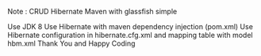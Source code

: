 Note : CRUD Hibernate Maven with glassfish simple

Use JDK 8
Use Hibernate with maven dependency injection (pom.xml)
Use Hibernate configuration in hibernate.cfg.xml and mapping table with model hbm.xml Thank You and Happy Coding
